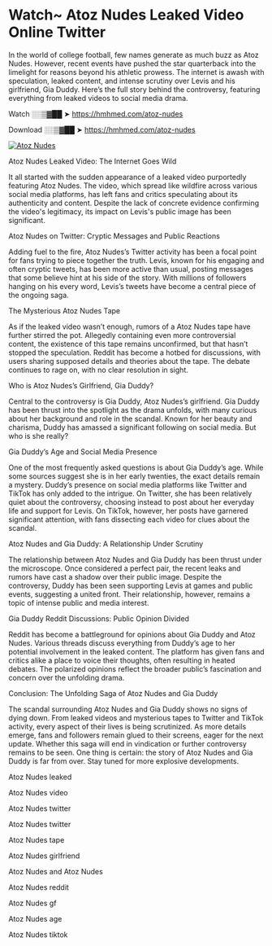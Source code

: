 # Watch~ Atoz Nudes Leaked Video Online Twitter

In the world of college football, few names generate as much buzz as Atoz Nudes. However, recent events have pushed the star quarterback into the limelight for reasons beyond his athletic prowess. The internet is awash with speculation, leaked content, and intense scrutiny over Levis and his girlfriend, Gia Duddy. Here’s the full story behind the controversy, featuring everything from leaked videos to social media drama.

Watch ░░▒▓██ ➤ https://hmhmed.com/atoz-nudes

Download ░░▒▓██ ➤ https://hmhmed.com/atoz-nudes

[![Atoz Nudes](https://i.imgur.com/dJHk4Zq.gif)](https://hmhmed.com/atoz-nudes)

Atoz Nudes Leaked Video: The Internet Goes Wild

It all started with the sudden appearance of a leaked video purportedly featuring Atoz Nudes. The video, which spread like wildfire across various social media platforms, has left fans and critics speculating about its authenticity and content. Despite the lack of concrete evidence confirming the video's legitimacy, its impact on Levis's public image has been significant.

Atoz Nudes on Twitter: Cryptic Messages and Public Reactions

Adding fuel to the fire, Atoz Nudes’s Twitter activity has been a focal point for fans trying to piece together the truth. Levis, known for his engaging and often cryptic tweets, has been more active than usual, posting messages that some believe hint at his side of the story. With millions of followers hanging on his every word, Levis’s tweets have become a central piece of the ongoing saga.

The Mysterious Atoz Nudes Tape

As if the leaked video wasn’t enough, rumors of a Atoz Nudes tape have further stirred the pot. Allegedly containing even more controversial content, the existence of this tape remains unconfirmed, but that hasn’t stopped the speculation. Reddit has become a hotbed for discussions, with users sharing supposed details and theories about the tape. The debate continues to rage on, with no clear resolution in sight.

Who is Atoz Nudes’s Girlfriend, Gia Duddy?

Central to the controversy is Gia Duddy, Atoz Nudes’s girlfriend. Gia Duddy has been thrust into the spotlight as the drama unfolds, with many curious about her background and role in the scandal. Known for her beauty and charisma, Duddy has amassed a significant following on social media. But who is she really?

Gia Duddy’s Age and Social Media Presence

One of the most frequently asked questions is about Gia Duddy’s age. While some sources suggest she is in her early twenties, the exact details remain a mystery. Duddy’s presence on social media platforms like Twitter and TikTok has only added to the intrigue. On Twitter, she has been relatively quiet about the controversy, choosing instead to post about her everyday life and support for Levis. On TikTok, however, her posts have garnered significant attention, with fans dissecting each video for clues about the scandal.

Atoz Nudes and Gia Duddy: A Relationship Under Scrutiny

The relationship between Atoz Nudes and Gia Duddy has been thrust under the microscope. Once considered a perfect pair, the recent leaks and rumors have cast a shadow over their public image. Despite the controversy, Duddy has been seen supporting Levis at games and public events, suggesting a united front. Their relationship, however, remains a topic of intense public and media interest.

Gia Duddy Reddit Discussions: Public Opinion Divided

Reddit has become a battleground for opinions about Gia Duddy and Atoz Nudes. Various threads discuss everything from Duddy’s age to her potential involvement in the leaked content. The platform has given fans and critics alike a place to voice their thoughts, often resulting in heated debates. The polarized opinions reflect the broader public’s fascination and concern over the unfolding drama.

Conclusion: The Unfolding Saga of Atoz Nudes and Gia Duddy

The scandal surrounding Atoz Nudes and Gia Duddy shows no signs of dying down. From leaked videos and mysterious tapes to Twitter and TikTok activity, every aspect of their lives is being scrutinized. As more details emerge, fans and followers remain glued to their screens, eager for the next update. Whether this saga will end in vindication or further controversy remains to be seen. One thing is certain: the story of Atoz Nudes and Gia Duddy is far from over. Stay tuned for more explosive developments.

Atoz Nudes leaked

Atoz Nudes video

Atoz Nudes twitter

Atoz Nudes twitter

Atoz Nudes tape

Atoz Nudes girlfriend

Atoz Nudes and Atoz Nudes

Atoz Nudes reddit

Atoz Nudes gf

Atoz Nudes age

Atoz Nudes tiktok